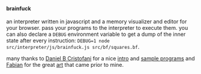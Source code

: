 #### brainfuck

an interpreter written in javascript and a memory visualizer and editor for
your browser. pass your programs to the interpreter to execute them. you can
also declare a `DEBUG` environment variable to get a dump of the inner state
after every instruction: `DEBUG=1 node src/interpreter/js/brainfuck.js
src/bf/squares.bf`.

many thanks to [Daniel B Cristofani](http://www.hevanet.com/cristofd/) for a
nice [intro](http://www.hevanet.com/cristofd/brainfuck/epistle.html) and
[sample programs](http://www.hevanet.com/cristofd/brainfuck/) and
[Fabian](https://copy.sh/) for the great [art](https://copy.sh/brainfuck/) that
came prior to mine.
